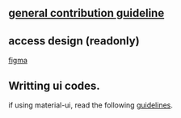 ## [general contribution guideline](https://github.com/bridgedxyz/contributing-and-license)


## access design (readonly)
[figma](https://www.figma.com/file/4hqwYFw6FKw1njvzEl3VUh/figma-plugin?node-id=0%3A1)


## Writting ui codes.

if using material-ui, read the following [guidelines](https://material-ui.com/guides/minimizing-bundle-size/).